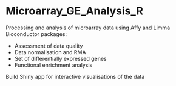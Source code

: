 # Microarray_GE_Analysis_R

Processing and analysis of microarray data using Affy and Limma Bioconductor packages:
  - Assessment of data quality
  - Data normalisation and RMA
  - Set of differentially expressed genes
  - Functional enrichment analysis

Build Shiny app for interactive visualisations of the data
